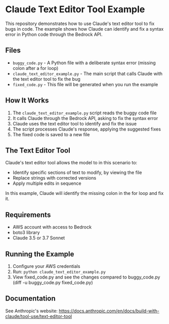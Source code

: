 # Claude Text Editor Tool Example

This repository demonstrates how to use Claude's text editor tool to fix bugs in code. The example shows how Claude can identify and fix a syntax error in Python code through the Bedrock API.

## Files

- `buggy_code.py` - A Python file with a deliberate syntax error (missing colon after a for loop)
- `claude_text_editor_example.py` - The main script that calls Claude with the text editor tool to fix the bug
- `fixed_code.py` - This file will be generated when you run the example

## How It Works

1. The `claude_text_editor_example.py` script reads the buggy code file
2. It calls Claude through the Bedrock API, asking to fix the syntax error
3. Claude uses the text editor tool to identify and fix the issue
4. The script processes Claude's response, applying the suggested fixes
5. The fixed code is saved to a new file

## The Text Editor Tool

Claude's text editor tool allows the model to in this scenario to:
- Identify specific sections of text to modify, by viewing the file
- Replace strings with corrected versions
- Apply multiple edits in sequence

In this example, Claude will identify the missing colon in the for loop and fix it.

## Requirements

- AWS account with access to Bedrock
- boto3 library
- Claude 3.5 or 3.7 Sonnet

## Running the Example

1. Configure your AWS credentials
2. Run: `python claude_text_editor_example.py`
3. View fixed_code.py and see the changes compared to buggy_code.py (diff -u buggy_code.py fixed_code.py)

## Documentation

See Anthropic's website: https://docs.anthropic.com/en/docs/build-with-claude/tool-use/text-editor-tool
